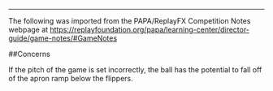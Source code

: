 ***
The following was imported from the PAPA/ReplayFX Competition Notes webpage at https://replayfoundation.org/papa/learning-center/director-guide/game-notes/#GameNotes

##Concerns
            
If the pitch of the game is set incorrectly, the ball has the potential to fall off of the apron ramp below the flippers.